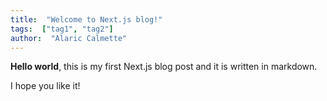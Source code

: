 ```yaml
---
title:  "Welcome to Next.js blog!"
tags:  ["tag1", "tag2"]
author:  "Alaric Calmette"
---
```


**Hello world**, this is my first Next.js blog post and it is written in markdown.

I hope you like it!
